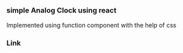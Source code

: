### simple Analog Clock using react

Implemented using function component with the help of css 

### Link 
